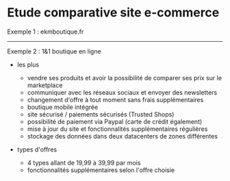 Etude comparative site e-commerce
==============

Exemple 1 : ekmboutique.fr


__________________________

Exemple 2 : 1&1 boutique en ligne

*   les plus

	-	vendre ses produits et avoir la possibilité de comparer ses prix sur le marketplace
	-	communiquer avec les réseaux sociaux et envoyer des newsletters
	-	changement d'offre à tout moment sans frais supplémentaires
	-	boutique mobile intégrée
	-	site sécurisé / paiements sécurisés (Trusted Shops)
	-	possibilité de paiement via Paypal (carte de crédit également)
	-	mise à jour du site et fonctionnalités supplémentaires régulières
	-	stockage des données dans deux datacenters de zones différentes

*   types d'offres

	-	4 types allant de 19,99 à 39,99 par mois
	-	fonctionnalités supplémentaires selon l'offre choisie
